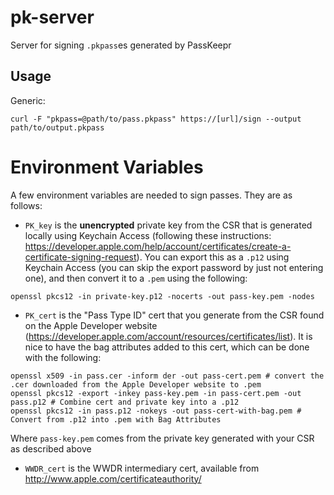 # pk-server
Server for signing `.pkpass`es generated by PassKeepr

## Usage
Generic:
```
curl -F "pkpass=@path/to/pass.pkpass" https://[url]/sign --output path/to/output.pkpass
```


# Environment Variables

A few environment variables are needed to sign passes. They are as follows:

* `PK_key` is the **unencrypted** private key from the CSR that is generated locally using Keychain Access (following these instructions: https://developer.apple.com/help/account/certificates/create-a-certificate-signing-request). You can export this as a `.p12` using Keychain Access (you can skip the export password by just not entering one), and then convert it to a `.pem` using the following:

```
openssl pkcs12 -in private-key.p12 -nocerts -out pass-key.pem -nodes
```

* `PK_cert` is the "Pass Type ID" cert that you generate from the CSR found on the Apple Developer website (https://developer.apple.com/account/resources/certificates/list). It is nice to have the bag attributes added to this cert, which can be done with the following:

```
openssl x509 -in pass.cer -inform der -out pass-cert.pem # convert the .cer downloaded from the Apple Developer website to .pem
openssl pkcs12 -export -inkey pass-key.pem -in pass-cert.pem -out pass.p12 # Combine cert and private key into a .p12
openssl pkcs12 -in pass.p12 -nokeys -out pass-cert-with-bag.pem # Convert from .p12 into .pem with Bag Attributes 
```

Where `pass-key.pem` comes from the private key generated with your CSR as described above

* `WWDR_cert` is the WWDR intermediary cert, available from http://www.apple.com/certificateauthority/

